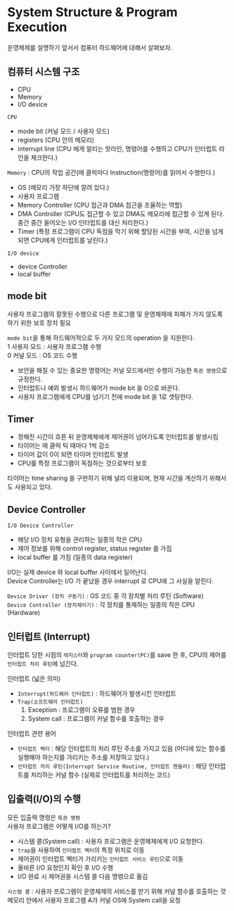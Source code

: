 # System Structure & Program Execution
운영체제를 설명하기 앞서서 컴퓨터 하드웨어에 대해서 살펴보자.

## 컴퓨터 시스템 구조
- CPU
- Memory
- I/O device

`CPU` <br>
- mode bit (커널 모드 / 사용자 모드)
- registers (CPU 안의 메모리)
- interrupt line (CPU 에게 알리는 핫라인, 명령어를 수행하고 CPU가 인터럽트 라인을 체크한다.)

`Memory` : CPU의 작업 공간(매 클럭마다 Instruction(명령어)를 읽어서 수행한다.) <br>
- OS (메모리 가장 하단에 깔려 있다.)
- 사용자 프로그램
- Memory Controller (CPU 접근과 DMA 접근을 조율하는 역할)
- DMA Controller (CPU도 접근할 수 있고 DMA도 메모리에 접근할 수 있게 된다. 중간 중간 들어오는 I/O 인터럽트를 대신 처리한다.)
- Timer (특정 프로그램이 CPU 독점을 막기 위해 할당된 시간을 부여, 시간을 넘게되면 CPU에게 인터럽트를 날린다.)

`I/O device` <br>
- device Controller
- local buffer

## mode bit
사용자 프로그램의 잘못된 수행으로 다른 프로그램 및 운영체제에 피해가 가지 않도록 하기 위한 보호 장치 필요

`mode bit`을 통해 하드웨어적으로 두 가지 모드의 operation 을 지원한다. <br>
1 사용자 모드 : 사용자 프로그램 수행 <br>
0 커널 모드   : OS 코드 수행

- 보안을 해칠 수 있는 중요한 명령어는 커널 모드에서만 수행이 가능한 `특권 명령`으로 규정한다.
- 인터럽트나 예외 발생시 하드웨어가 mode bit 을 0으로 바꾼다.
- 사용자 프로그램에게 CPU를 넘기기 전에 mode bit 을 1로 셋팅한다.

## Timer
- 정해진 시간이 흐른 뒤 운영제체에게 제어권이 넘어가도록 인터럽트를 발생시킴
- 타이머는 매 클럭 틱 때마다 1씩 감소
- 타이머 값이 0이 되면 타이머 인터럽트 발생
- CPU를 특정 프로그램이 독점하는 것으로부터 보호

타이머는 time sharing 을 구현하기 위해 널리 이용되며, 현재 시간을 계산하기 위해서도 사용되고 있다.

## Device Controller
`I/O Device Controller`
- 해당 I/O 장치 유형을 관리하는 일종의 작은 CPU
- 제어 정보를 위해 control register, status register 를 가짐
- local buffer 를 가짐 (일종의 data register)

I/O는 실제 device 와 local buffer 사이에서 일어난다. <br>
Device Controller는 I/O 가 끝났을 경우 interrupt 로  CPU에 그 사실을 알린다.

`Device Driver (장치 구동기)` : OS 코드 중 각 장치별 처리 루틴 (Software) <br>
`Device Controller (장치제어기)` : 각 장치를 통제하는 일종의 작은 CPU (Hardware)

## 인터럽트 (Interrupt)
인터럽트 당한 시점의 `레지스터`와 `program counter(PC)`를 save 한 후, CPU의 제어를 `인터럽트 처리 루틴`에 넘긴다.

인터럽트 (넓은 의미)
- `Interrupt(하드웨어 인터럽트)` : 하드웨어가 발생시킨 인터럽트
- `Trap(소프트웨어 인터럽트)`
  1. Exception : 프로그램이 오류를 범한 경우
  2. System call : 프로그램이 커널 함수를 호출하는 경우

인터럽트 관련 용어
- `인터럽트 벡터` : 해당 인터럽트의 처리 루틴 주소를 가지고 있음 (어디에 있는 함수를 실행해야 하는지를 가리키는 주소를 저장하고 있다.)
- `인터럽트 처리 루틴(Interrupt Service Routine, 인터럽트 핸들러)` : 해당 인터럽트를 처리하는 커널 함수 (실제로 인터럽트를 처리하는 코드)

## 입출력(I/O)의 수행
모든 입출력 명령은 `특권 명령` <br>
사용자 프로그램은 어떻게 I/O를 하는가?
- 시스템 콜(System call) : 사용자 프로그램은 운영체제에게 I/O 요청한다.
- `trap`을 사용하여 `인터펍트 벡터`의 특정 위치로 이동
- 제어권이 인터럽트 벡터가 가리키는 `인터럽트 서비스 루틴`으로 이동
- 올바른 I/O 요청인지 확인 후 I/O 수행
- I/O 완료 시 제어권을 시스템 콜 다음 명령으로 옮김

`시스템 콜` : 사용자 프로그램이 운영체제의 서비스를 받기 위해 커널 함수를 호출하는 것 <br>
메모리 안에서 사용자 프로그램 A가 커널 OS에 System call을 요청


